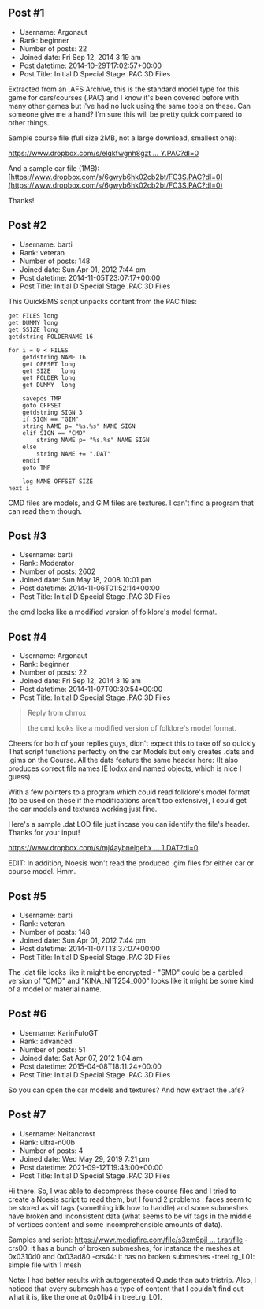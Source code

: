 ## Post #1
- Username: Argonaut
- Rank: beginner
- Number of posts: 22
- Joined date: Fri Sep 12, 2014 3:19 am
- Post datetime: 2014-10-29T17:02:57+00:00
- Post Title: Initial D Special Stage .PAC 3D Files

Extracted from an .AFS Archive, this is the standard model type for this game for cars/courses (.PAC) and I know it's been covered before with many other games but i've had no luck using the same tools on these. Can someone give me a hand? I'm sure this will be pretty quick compared to other things.

Sample course file (full size 2MB, not a large download, smallest one):

[https://www.dropbox.com/s/elqkfwgnh8gzt ... Y.PAC?dl=0](https://www.dropbox.com/s/elqkfwgnh8gztqp/MYOUGI0_DAY.PAC?dl=0)


And a sample car file (1MB):
[https://www.dropbox.com/s/6gwyb6hk02cb2bt/FC3S.PAC?dl=0](https://www.dropbox.com/s/6gwyb6hk02cb2bt/FC3S.PAC?dl=0)

Thanks!
## Post #2
- Username: barti
- Rank: veteran
- Number of posts: 148
- Joined date: Sun Apr 01, 2012 7:44 pm
- Post datetime: 2014-11-05T23:07:17+00:00
- Post Title: Initial D Special Stage .PAC 3D Files

This QuickBMS script unpacks content from the PAC files:

```
get FILES long
get DUMMY long
get SSIZE long
getdstring FOLDERNAME 16

for i = 0 < FILES
    getdstring NAME 16
    get OFFSET long
    get SIZE   long
    get FOLDER long
    get DUMMY  long

    savepos TMP
    goto OFFSET
    getdstring SIGN 3
    if SIGN == "GIM"
	string NAME p= "%s.%s" NAME SIGN
    elif SIGN == "CMD"
        string NAME p= "%s.%s" NAME SIGN
    else
        string NAME += ".DAT"
    endif
    goto TMP

    log NAME OFFSET SIZE
next i
```


CMD files are models, and GIM files are textures. I can't find a program that can read them though.
## Post #3
- Username: barti
- Rank: Moderator
- Number of posts: 2602
- Joined date: Sun May 18, 2008 10:01 pm
- Post datetime: 2014-11-06T01:52:14+00:00
- Post Title: Initial D Special Stage .PAC 3D Files

the cmd looks like a modified version of folklore's model format.
## Post #4
- Username: Argonaut
- Rank: beginner
- Number of posts: 22
- Joined date: Fri Sep 12, 2014 3:19 am
- Post datetime: 2014-11-07T00:30:54+00:00
- Post Title: Initial D Special Stage .PAC 3D Files

> Reply from chrrox
>
> the cmd looks like a modified version of folklore's model format.

Cheers for both of your replies guys, didn't expect this to take off so quickly  That script functions perfectly on the car Models but only creates .dats and .gims on the Course. All the dats feature the same header here: (It also produces correct file names IE lodxx and named objects, which is nice I guess)

 

With a few pointers to a program which could read folklore's model format (to be used on these if the modifications aren't too extensive), I could get the car models and textures working just fine.

Here's a sample .dat LOD file just incase you can identify the file's header. Thanks for your input!  

[https://www.dropbox.com/s/mj4aybneigehx ... 1.DAT?dl=0](https://www.dropbox.com/s/mj4aybneigehx7f/crslod01.DAT?dl=0)

EDIT: In addition, Noesis won't read the produced .gim files for either car or course model. Hmm.
## Post #5
- Username: barti
- Rank: veteran
- Number of posts: 148
- Joined date: Sun Apr 01, 2012 7:44 pm
- Post datetime: 2014-11-07T13:37:07+00:00
- Post Title: Initial D Special Stage .PAC 3D Files

The .dat file looks like it might be encrypted - "SMD" could be a garbled version of "CMD" and "KINA_NI˙T254_000" looks like it might be some kind of a model or material name.
## Post #6
- Username: KarinFutoGT
- Rank: advanced
- Number of posts: 51
- Joined date: Sat Apr 07, 2012 1:04 am
- Post datetime: 2015-04-08T18:11:24+00:00
- Post Title: Initial D Special Stage .PAC 3D Files

So you can open the car models and textures? And how extract the .afs?
## Post #7
- Username: Neitancrost
- Rank: ultra-n00b
- Number of posts: 4
- Joined date: Wed May 29, 2019 7:21 pm
- Post datetime: 2021-09-12T19:43:00+00:00
- Post Title: Initial D Special Stage .PAC 3D Files

Hi there. So, I was able to decompress these course files and I tried to create a Noesis script to read them, but I found 2 problems : faces seem to be stored as vif tags (something idk how to handle) and some submeshes have broken and inconsistent data (what seems to be vif tags in the middle of vertices content and some incomprehensible amounts of data).

Samples and script:
[https://www.mediafire.com/file/s3xm6pjl ... t.rar/file](https://www.mediafire.com/file/s3xm6pjldfb7ayh/ID_Special_Stage_samples_%252B_script.rar/file)
-crs00: it has a bunch of broken submeshes, for instance the meshes at 0x0310d0 and 0x03ad80
-crs44: it has no broken submeshes
-treeLrg_L01: simple file with 1 mesh

Note: I had better results with autogenerated Quads than auto tristrip. Also, I noticed that every submesh has a type of content that I couldn't find out what it is, like the one at 0x01b4 in treeLrg_L01.
